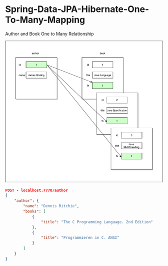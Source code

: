 # Spring-Data-JPA-Hibernate-One-To-Many-Mapping

Author and Book One to Many Relationship

![alt text](https://github.com/satishkumar11/Spring-Data-JPA-Hibernate-One-To-Many-Mapping/blob/master/src/main/resources/images/onetomany-relation.png)



```json
POST - localhost:7770/author
{
    "author": {
        "name": "Dennis Ritchie",
        "books": [
            {
                "title": "The C Programming Language. 2nd Edition"
            },
            {
                "title": "Programmieren in C. ANSI"
            }
        ]
    }
}
```
